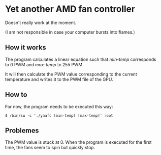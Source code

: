 # Yet another AMD fan controller

Doesn't really work at the moment.

(I am not responsible in case your computer bursts into flames.)

## How it works

The program calculates a linear equation such that *min-temp* corresponds to 0 PWM and *max-temp* to 255 PWM.

It will then calculate the PWM value corresponding to the current temperature and writes it to the PWM file of the GPU.

## How to

For now, the program needs to be executed this way:

```
$ /bin/su -c './yaafc [min-temp] [max-temp]' root
```

## Problemes

The PWM value is stuck at 0. When the program is executed for the first time, the fans seem to spin but quickly stop.